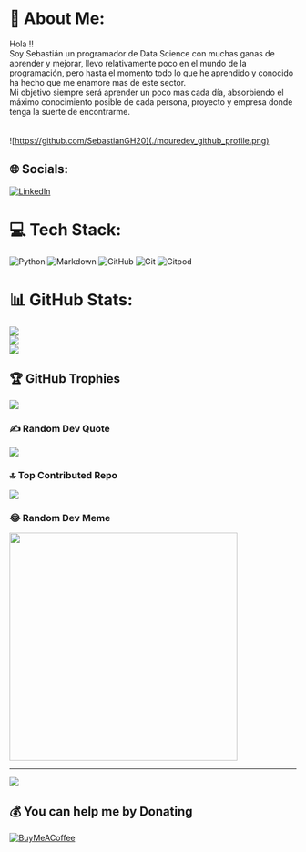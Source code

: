 # 💫 About Me:
Hola !!<br>Soy Sebastián un programador de Data Science con muchas ganas de aprender y mejorar, llevo relativamente poco en el mundo de la programación, pero hasta el momento todo lo que he aprendido y conocido ha hecho que me enamore mas de este sector.<br>Mi objetivo siempre será aprender un poco mas cada día, absorbiendo el máximo conocimiento posible de cada persona, proyecto y empresa donde tenga la suerte de encontrarme.<br><br><br>
![https://github.com/SebastianGH20](./mouredev_github_profile.png)

## 🌐 Socials:
[![LinkedIn](https://img.shields.io/badge/LinkedIn-%230077B5.svg?logo=linkedin&logoColor=white)](https://linkedin.com/in/https://www.linkedin.com/in/sebastian-gonzalez-hincapie/) 

# 💻 Tech Stack:
![Python](https://img.shields.io/badge/python-3670A0?style=for-the-badge&logo=python&logoColor=ffdd54) ![Markdown](https://img.shields.io/badge/markdown-%23000000.svg?style=for-the-badge&logo=markdown&logoColor=white) ![GitHub](https://img.shields.io/badge/github-%23121011.svg?style=for-the-badge&logo=github&logoColor=white) ![Git](https://img.shields.io/badge/git-%23F05033.svg?style=for-the-badge&logo=git&logoColor=white) ![Gitpod](https://img.shields.io/badge/gitpod-f06611.svg?style=for-the-badge&logo=gitpod&logoColor=white)
# 📊 GitHub Stats:
![](https://github-readme-stats.vercel.app/api?username=SebastianGH20&theme=blueberry&hide_border=false&include_all_commits=true&count_private=true)<br/>
![](https://github-readme-streak-stats.herokuapp.com/?user=SebastianGH20&theme=blueberry&hide_border=false)<br/>
![](https://github-readme-stats.vercel.app/api/top-langs/?username=SebastianGH20&theme=blueberry&hide_border=false&include_all_commits=true&count_private=true&layout=compact)

## 🏆 GitHub Trophies
![](https://github-profile-trophy.vercel.app/?username=SebastianGH20&theme=radical&no-frame=false&no-bg=false&margin-w=4)

### ✍️ Random Dev Quote
![](https://quotes-github-readme.vercel.app/api?type=horizontal&theme=radical)

### 🔝 Top Contributed Repo
![](https://github-contributor-stats.vercel.app/api?username=SebastianGH20&limit=5&theme=dark&combine_all_yearly_contributions=true)

### 😂 Random Dev Meme
<img src='https://memer-new.vercel.app/' style="height: 400px;"/>

---
[![](https://visitcount.itsvg.in/api?id=SebastianGH20&icon=0&color=0)](https://visitcount.itsvg.in)

  ## 💰 You can help me by Donating
  [![BuyMeACoffee](https://img.shields.io/badge/Buy%20Me%20a%20Coffee-ffdd00?style=for-the-badge&logo=buy-me-a-coffee&logoColor=black)](https://buymeacoffee.com/Sebastian) 

  
<!-- Proudly created with GPRM ( https://gprm.itsvg.in ) -->
